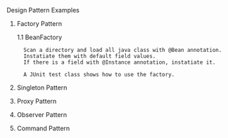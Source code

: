 Design Pattern Examples
1. Factory Pattern
      
      1.1 BeanFactory
         
         Scan a directory and load all java class with @Bean annotation.
         Instatiate them with default field values.
         If there is a field with @Instance annotation, instatiate it.
         
         A JUnit test class shows how to use the factory.
         
2. Singleton Pattern
3. Proxy Pattern
4. Observer Pattern
5. Command Pattern
